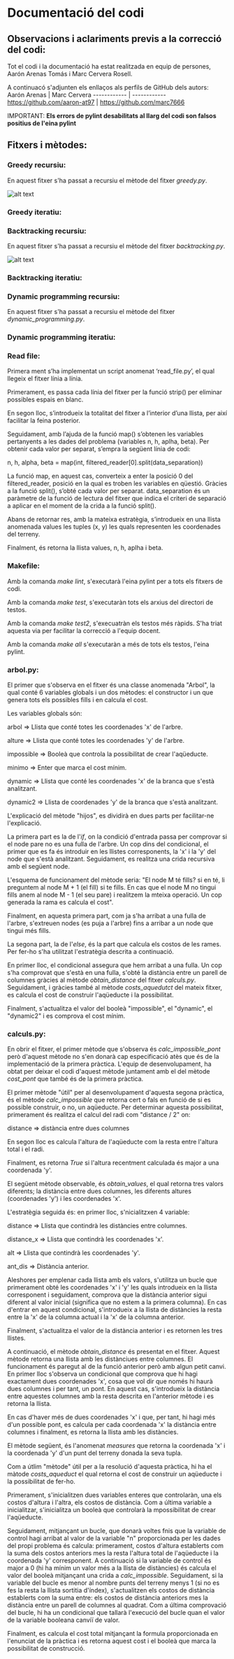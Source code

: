# Documentació del codi

## Observacions i aclariments previs a la correcció del codi:

Tot el codi i la documentació ha estat realitzada en equip de persones, Aarón Arenas Tomás i Marc Cervera Rosell.

A continuacó s'adjunten els enllaços als perfils de GitHub dels autors:
Aarón Arenas | Marc Cervera
------------ | ------------
https://github.com/aaron-at97 | https://github.com/marc7666

IMPORTANT: **Els errors de pylint desabilitats al llarg del codi son falsos positius de l'eina pylint**

## Fitxers i mètodes:

### Greedy recursiu:

En aquest fitxer s'ha passat a recursiu el mètode del fitxer _greedy.py_.

![alt text](https://github.com/marc7666/Aic-practica-2/blob/main/imatges/Greedy.jpg?raw=true)

### Greedy iteratiu:

### Backtracking recursiu:

En aquest fitxer s'ha passat a recursiu el mètode del fitxer _backtracking.py_.

![alt text](https://github.com/marc7666/Aic-practica-2/blob/main/imatges/Backtracking.jpg)

### Backtracking iteratiu:

### Dynamic programming recursiu:

En aquest fitxer s'ha passat a recursiu el mètode del fitxer _dynamic_programming.py_.

### Dynamic programming iteratiu:

### Read file:

Primera ment s’ha implementat un script anomenat ‘read_file.py’, el qual llegeix el fitxer línia a línia.

Primerament, es passa cada línia del fitxer per la funció strip() per eliminar possibles espais en blanc.

En segon lloc, s’introdueix la totalitat del fitxer a l’interior d’una llista, per així facilitar la feina posterior.

Seguidament, amb l’ajuda de la funció map() s’obtenen les variables pertanyents a les dades del problema (variables n, h, aplha, beta). Per obtenir cada valor per separat, s’empra la següent línia de codi:

n, h, alpha, beta = map(int, filtered_reader[0].split(data_separation))

La funció map, en aquest cas, converteix a enter la posició 0 del filtered_reader, posició en la qual es troben les variables en qüestió. Gràcies a la funció split(), s’obté cada valor per separat. data_separation és un paràmetre de la funció de lectura del fitxer que indica el criteri de separació a aplicar en el moment de la crida a la funció split().

Abans de retornar res, amb la mateixa estratègia, s’introdueix en una llista anomenada values les tuples (x, y) les quals representen les coordenades del terreny.

Finalment, és retorna la llista values, n, h, aplha i beta.

### Makefile:

Amb la comanda _make lint_, s'executarà l'eina pylint per a tots els fitxers de codi.

Amb la comanda _make test_, s'executaràn tots els arxius del directori de testos.

Amb la comanda _make test2_, s'execuatràn els testos més ràpids. S'ha triat aquesta via per facilitar la correcció a l'equip docent.

Amb la comanda _make all_ s'executaràn a més de tots els testos, l'eina pylint.

### arbol.py:

El primer que s'observa en el fitxer és una classe anomenada "Arbol", la qual conté 6 variables globals i un dos mètodes: el constructor i un que genera tots els possibles fills i en calcula el cost.

Les variables globals són:

arbol => Llista que conté totes les coordenades 'x' de l'arbre.

alture => Llista que conté totes les coordenades 'y' de l'arbre.

impossible => Booleà que controla la possibilitat de crear l'aqüeducte.

minimo => Enter que marca el cost mínim.

dynamic => Llista que conté les coordenades 'x' de la branca que s'està analitzant.

dynamic2 => Llista de coordenades 'y' de la branca que s'està analitzant.

L'explicació del mètode "hijos", es dividirà en dues parts per facilitar-ne l'explicació.

La primera part es la de l'_if_, on la condició d'entrada passa per comprovar si el node pare no es una fulla de l'arbre. Un cop dins del condicional, el primer que es fa és introduir en les llistes corresponents, la 'x' i la 'y' del node que s'està analitzant. Seguidament, es realitza una crida recursiva amb el següent node.

L'esquema de funcionament del mètode seria: "El node M té fills? si en té, li preguntem al node M + 1 (el fill) si te fills. En cas que el node M no tingui fills anem al node M - 1 (el seu pare) i realitzem la mteixa operació. Un cop generada la rama es calcula el cost".

Finalment, en aquesta primera part, com ja s'ha arribat a una fulla de l'arbre, s'extreuen nodes (es puja a l'arbre) fins a arribar a un node que tingui més fills.

La segona part, la de l'_else_, és la part que calcula els costos de les rames. Per fer-ho s'ha utilitzat l'estratègia descrita a continuació.

En primer lloc, el condicional assegura que hem arribat a una fulla. Un cop s'ha comprovat que s'està en una fulla, s'obté la distància entre un parell de columnes gràcies al mètode _obtain_distance_ del fitxer _calculs.py_. Seguidament, i gràcies també al mètode _costs_aquedutct_ del mateix fitxer, es calcula el cost de construir l'aqüeducte i la possibilitat.

Finalment, s'actualitza el valor del booleà "impossible", el "dynamic", el "dynamic2" i es comprova el cost mínim.

### calculs.py:

En obrir el fitxer, el primer mètode que s'observa és _calc_impossible_pont_ però d'aquest mètode no s'en donarà cap especificació atès que és de la implementació de la primera pràctica. L'equip de desenvolupament, ha obtat per deixar el codi d'aquest mètode juntament amb el del mètode _cost_pont_ que també és de la primera pràctica.

El primer mètode "útil" per al desenvolupament d'aquesta segona pràctica, és el mètode _calc_impossible_ que retorna cert o fals en funció de si es possible construir, o no, un aqüeducte. Per determinar aquesta possibilitat, primerament és realitza el calcul del radi com "distance / 2" on:

distance => distància entre dues columnes

En segon lloc es calcula l'altura de l'aqüeducte com la resta entre l'altura total i el radi.

Finalment, es retorna _True_ si l'altura recentment calculada és major a una coordenada 'y'.

El següent mètode observable, és _obtain_values_, el qual retorna tres valors diferents; la distància entre dues columnes, les diferents altures (coordenades 'y') i les coordenades 'x'.

L'estratègia seguida és: en primer lloc, s'nicialitzxen 4 variable:

distance => Llista que contindrà les distàncies entre columnes.

distance_x => Llista que contindrà les coordenades 'x'.

alt => Llista que contindrà les coordenades 'y'.

ant_dis => Distància anterior.

Aleshores per emplenar cada llista amb els valors, s'utilitza un bucle que primerament obté les coordenades 'x' i 'y' les quals introdueix en la llista corresponent i seguidament, comprova que la distància anterior sigui diferent al valor inicial (significa que no estem a la primera columna). En cas d'entrar en aquest condicional, s'introdueix a la llista de distàncies la resta entre la 'x' de la columna actual i la 'x' de la columna anterior.

Finalment, s'actualitza el valor de la distància anterior i es retornen les tres llistes.

A continuació, el mètode _obtain_distance_ és presentat en el fitxer. Aquest mètode retorna una llista amb les distànciues entre columnes.  El funcionament és paregut al de la funció anterior però amb algun petit canvi. En primer lloc s'observa un condicional que comprova que hi hagi exactament dues coordenades 'x', cosa que vol dir que només hi haurà dues columnes i per tant, un pont. En aquest cas, s'introdueix la distància entre aquestes columnes amb la resta descrita en l'anterior mètode i es retorna la llista.

En cas d'haver més de dues coordenades 'x' i que, per tant, hi hagi més d'un possible pont, es calcula per cada coordenada 'x' la distància entre columnes i finalment, es retorna la llista amb les distàncies.

El mètode següent, és l'anomenat _measures_ que retorna la coordenada 'x' i la coordenada 'y' d'un punt del terreny donada la seva tupla.

Com a útlim "mètode" útil per a la resolució d'aquesta pràctica, hi ha el màtode _costs_aqueduct_ el qual retorna el cost de construir un aqüeducte i la possibilitat de fer-ho.

Primerament, s'inicialitzen dues variables enteres que controlaràn, una els costos d'altura i l'altra, els costos de distància. Com a última variable a inicialitzar, s'inicialitza un booleà que controlarà la mpossibilitat de crear l'aqüeducte.

Seguidament, mitjançant un bucle, que donarà voltes fnis que la variable de control hagi arribat al valor de la variable "n" proporcionada per les dades del propi problema és calcula: primerament, costos d'altura establerts com la suma dels costos anteriors mes la resta l'altura total de l'aqüeducte i la coordenada 'y' corresponent. A continuació si la variable de control és major a 0 (hi ha mínim un valor més a la llista de distàncies) és calcula el valor del booleà mitjançant una crida a _calc_impossible_. Seguidament, si la variable del bucle es menor al nombre punts del terreny menys 1 (si no es fes la resta la llista sortitia d'índex), s'actualitzen els costos de distància establerts com la suma entre: els costos de distància anteriors mes la distància entre un parell de columnes al quadrat. Com a última comprovació del bucle, hi ha un condicional que tallarà l'execució del bucle quan el valor de la variable booleana canviï de valor.

Finalment, es calcula el cost total mitjançant la formula proporcionada en l'enunciat de la pràctica i es retorna aquest cost i el booleà que marca la possibilitat de construcció.
